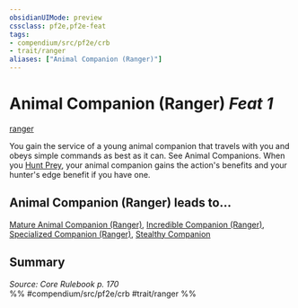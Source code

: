 ```yaml
---
obsidianUIMode: preview
cssclass: pf2e,pf2e-feat
tags:
- compendium/src/pf2e/crb
- trait/ranger
aliases: ["Animal Companion (Ranger)"]
---
```

# Animal Companion (Ranger)  *Feat 1*  
[ranger](Reference/Rules/Traits/ranger.md "Ranger Class Trait")  


You gain the service of a young animal companion that travels with you and obeys simple commands as best as it can. See Animal Companions. When you [Hunt Prey](hunt-prey.md), your animal companion gains the action's benefits and your hunter's edge benefit if you have one.

## Animal Companion (Ranger) leads to...

[Mature Animal Companion (Ranger)](mature-animal-companion-ranger.md), [Incredible Companion (Ranger)](incredible-companion-ranger.md), [Specialized Companion (Ranger)](specialized-companion-ranger.md), [Stealthy Companion](stealthy-companion.md)

## Summary

*Source: Core Rulebook p. 170*  
%% #compendium/src/pf2e/crb #trait/ranger %%